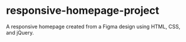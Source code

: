# responsive-homepage-project
A responsive homepage created from a Figma design using HTML, CSS, and jQuery.
